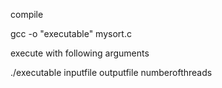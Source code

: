 compile

gcc -o "executable" mysort.c

execute with following arguments

./executable inputfile outputfile numberofthreads


